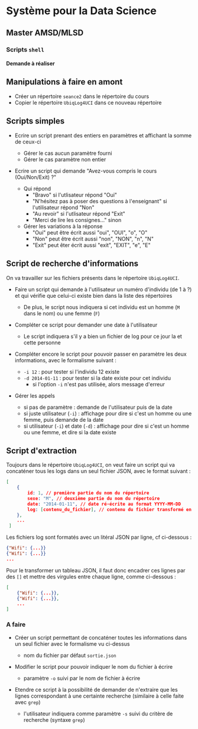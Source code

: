 # Système pour la Data Science

## Master AMSD/MLSD

### Scripts `shell`

#### Demande à réaliser

## Manipulations à faire en amont

- Créer un répertoire `seance2` dans le répertoire du cours
- Copier le répertoire `UbiqLog4UCI` dans ce nouveau répertoire

## Scripts simples

- Ecrire un script prenant des entiers en paramètres et affichant la somme de ceux-ci
    - Gérer le cas aucun paramètre fourni
    - Gérer le cas paramètre non entier

- Ecrire un script qui demande "Avez-vous compris le cours (Oui/Non/Exit) ?"
    - Qui répond 
        - "Bravo" si l'utlisateur répond "Oui"
        - "N'hésitez pas à poser des questions à l'enseignant" si l'utilisateur répond "Non"
        - "Au revoir" si l'utlisateur répond "Exit"
        - "Merci de lire les consignes..." sinon
    - Gérer les variations à la réponse
        - "Oui" peut être écrit aussi "oui", "OUI", "o", "O"
        - "Non" peut être écrit aussi "non", "NON", "n", "N"
        - "Exit" peut êter écrit aussi "exit", "EXIT", "e", "E"

## Script de recherche d'informations

On va travailler sur les fichiers présents dans le répertoire `UbiqLog4UCI`.

- Faire un script qui demande à l'utilisateur un numéro d'individu (de 1 à ?) et qui vérifie que celui-ci existe bien dans la liste des répertoires
    - De plus, le script nous indiquera si cet individu est un homme (`M` dans le nom) ou une femme (`F`)

- Compléter ce script pour demander une date à l'utilisateur
    - Le script indiquera s'il y a bien un fichier de log pour ce jour la et cette personne

- Compléter encore le script pour pouvoir passer en paramètre les deux informations, avec le formalisme suivant :
    - `-i 12` : pour tester si l'individu 12 existe
    - `-d 2014-01-11` : pour tester si la date existe pour cet individu
        - si l'option `-i` n'est pas utilisée, alors message d'erreur
    
- Gérer les appels 
    - si pas de paramètre : demande de l'utilisateur puis de la date
    - si juste utilisateur (`-i`) : affichage pour dire si c'est un homme ou une femme, puis demande de la date
    - si utilisateur (`-i`) et date (`-d`) : affichage pour dire si c'est un homme ou une femme, et dire si la date existe

## Script d'extraction 

Toujours dans le répertoire `UbiqLog4UCI`, on veut faire un script qui va concaténer tous les logs dans un seul fichier JSON, avec le format suivant :

```json
[
    {
        id: 1, // première partie du nom du répertoire
        sexe: "M", // deuxième partie du nom du répertoire
        date: "2014-01-11", // date ré-écrite au format YYYY-MM-DD
        log: [contenu_du_fichier], // contenu du fichier transformé en tableau JSON
    },
    ...
 ]
```

Les fichiers log sont formatés avec un litéral JSON par ligne, cf ci-dessous :

```json
{"Wifi": {...}}
{"Wifi": {...}}
...
```

Pour le transformer un tableau JSON, il faut donc encadrer ces lignes par des `[]` et mettre des virgules entre chaque ligne, comme ci-dessous :

```json
[
    {"Wifi": {...}},
    {"Wifi": {...}},
    ...
]
```

### A faire

- Créer un script permettant de concaténer toutes les informations dans un seul fichier avec le formalisme vu ci-dessus
    - nom du fichier par défaut `sortie.json`

- Modifier le script pour pouvoir indiquer le nom du fichier à écrire
    - paramètre `-o` suivi par le nom de fichier à écrire

- Etendre ce script à la possibilité de demander de n'extraire que les lignes correspondant à une certainte recherche (similaire à celle faite avec `grep`)
    - l'utilisateur indiquera comme paramètre `-s` suivi du critère de recherche (syntaxe `grep`)


